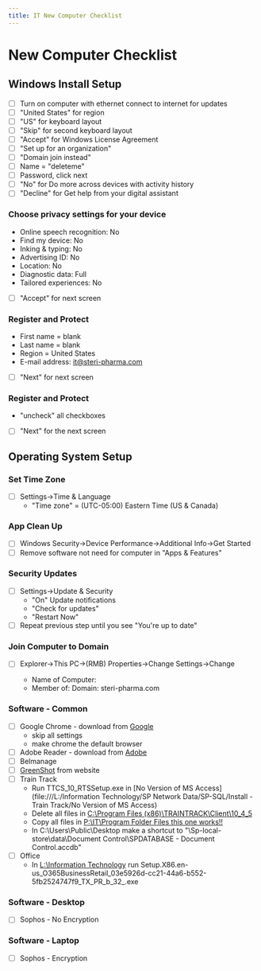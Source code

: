 ```yaml
---
title: IT New Computer Checklist
---
```


# New Computer Checklist

## Windows Install Setup

- [ ] Turn on computer with ethernet connect to internet for updates
- [ ] "United States" for region
- [ ] "US" for keyboard layout
- [ ] "Skip" for second keyboard layout
- [ ] "Accept" for Windows License Agreement
- [ ] "Set up for an organization"
- [ ] "Domain join instead"
- [ ] Name = "deleteme"
- [ ] Password, click next
- [ ] "No" for Do more across devices with activity history
- [ ] "Decline" for Get help from your digital assistant

### Choose privacy settings for your device

* Online speech recognition: No
* Find my device: No
* Inking & typing: No
* Advertising ID: No
* Location: No
* Diagnostic data: Full
* Tailored experiences: No

- [ ] "Accept" for next screen

### Register and Protect

* First name = blank
* Last name = blank
* Region = United States
* E-mail address: it@steri-pharma.com

- [ ] "Next" for next screen

### Register and Protect

* "uncheck" all checkboxes

- [ ] "Next" for the next screen


## Operating System Setup

### Set Time Zone

- [ ] Settings->Time & Language
    - "Time zone" = (UTC-05:00) Eastern Time (US & Canada)

### App Clean Up

- [ ] Windows Security->Device Performance->Additional Info->Get Started
- [ ] Remove software not need for computer in "Apps & Features"

### Security Updates

- [ ] Settings->Update & Security
    - "On" Update notifications
    - "Check for updates"
    - "Restart Now"
- [ ] Repeat previous step until you see "You're up to date"

### Join Computer to Domain

- [ ] Explorer->This PC->(RMB) Properties->Change Settings->Change

    * Name of Computer: <Change to company standard>
    * Member of: Domain: steri-pharma.com

### Software - Common

- [ ] Google Chrome - download from [Google](http://google.com/chrome)
    * skip all settings
    * make chrome the default browser
- [ ] Adobe Reader - download from [Adobe](http://get.adobe.com/reader)
- [ ] Belmanage
- [ ] [GreenShot](http://getgreenshot.org) from website
- [ ] Train Track
    * Run TTCS_10_RTSSetup.exe in [No Version of MS Access](file:///L:/Information Technology/SP Network Data/SP-SQL/Install - Train Track/No Version of MS Access)
    * Delete all files in [C:\Program Files (x86)\TRAINTRACK\Client\10_4_5](file:///c:/Program%20Files%20(x86)/TRAINTRACK\Client\10_4_5)
    * Copy all files in [P:\IT\Program Folder Files this one works!!](file:///P:/IT/Program%20Folder%20Files%20this%20one%20works!!)
    * In C:\Users\Public\Desktop make a shortcut to "\\Sp-local-store\data\Document Control\SPDATABASE - Document Control.accdb"
- [ ] Office
    * In [L:\Information Technology](file:///L:/Information%20Technology) run Setup.X86.en-us_O365BusinessRetail_03e5926d-cc21-44a6-b552-5fb2524747f9_TX_PR_b_32_.exe
### Software - Desktop

- [ ] Sophos - No Encryption

### Software - Laptop

- [ ] Sophos - Encryption
